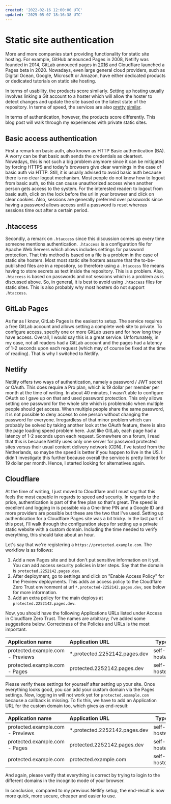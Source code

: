 ```yaml
---
created: '2022-02-16 12:00:00 UTC'
updated: '2025-05-07 18:16:38 UTC'
---
```


# Static site authentication

More and more companies start providing functionality for static site hosting.
For example, GitHub announced Pages in 2008, Netlify was founded in 2014, GitLab annouced pages in [2016](https://about.gitlab.com/blog/2016/04/04/gitlab-pages-get-started/) and Cloudflare launched a Pages beta in 2020.
Nowadays, even large general cloud providers, such as Digital Ocean, Google, Microsoft or Amazon, have either dedicated products or dedicated tutorials on static site hosting.

In terms of usability, the products score similarly.
Setting up hosting usually involves linking a Git account to a hoster which will allow the hoster to detect changes and update the site based on the latest state of the repository.
In terms of speed, the services are also [pretty](https://savjee.be/2020/05/benchmarking-static-website-hosting-providers/) [similar](https://kevq.uk/comparing-static-site-hosts-best-host-for-a-static-site/).

In terms of authentication, however, the products score differently.
This blog post will walk through my experiences with private static sites.

## Basic access authentication

First a remark on basic auth, also known as HTTP Basic authentication (BA).
A worry can be that basic auth sends the credentials as cleartext.
Nowadays, this is not such a big problem anymore since it can be mitigated by forcing HTTPS and today's browsers give clear warnings in the case of basic auth via HTTP.
Still, it is usually advised to avoid basic auth because there is no clear logout mechanism.
Most people do not know how to logout from basic auth, so this can cause unauthorized access when another person gets access to the system.
For the interested reader: to logout from basic auth, click on the lock before the url in your browser and click on clear cookies.
Also, sessions are generally preferred over passwords since having a password allows access until a password is reset whereas sessions time out after a certain period.

## .htaccess

Secondly, a remark on `.htaccess` since this discussion comes up every time someone mentions authentication.
`.htaccess` is a configuration file for Apache Web Servers which allows includes settings for password protection.
That this method is based on a file is a problem in the case of static site hosters.
Most most static site hosters assume that the to-be-published files are in a repository, so therefore using a `.htaccess` file means having to store secrets as text inside the repository.
This is a problem.
Also, `.htaccess` is based on passwords and not sessions which is a problem as is discussed above.
So, in general, it is best to avoid using `.htaccess` files for static sites.
This is also probably why most hosters do not support `.htaccess`.

## GitLab Pages

As far as I know, GitLab Pages is the easiest to setup.
The service requires a free GitLab account and allows setting a complete web site to private.
To configure access, specify one or more GitLab users and for how long they have access.
Overall, I would say this is a great service.
Unfortunately, in my case, not all readers had a GitLab account and the pages had a latency of 1-2 seconds upon each request (which may of course be fixed at the time of reading).
That is why I switched to Netlify.

## Netlify

Netlify offers two ways of authentication, namely a password / JWT secret or OAuth.
This does require a Pro plan, which is 19 dollar per member per month at the time of writing.
In about 40 minutes, I wasn't able to configure OAuth so I gave up on that and used password protection.
This only allows setting one password for the whole site which is problematic when multiple people should get access.
When multiple people share the same password, it is not possible to deny access to one person without changing the password for everyone.
Irregardless of that minor problem which can probably be solved by taking another look at the OAuth feature, there is also the page loading speed problem here.
Just like GitLab, each page had a latency of 1-2 seconds upon each request.
Somewhere on a forum, I read that this is because Netlify uses only one server for password protected sites versus their usual content delivery network (CDN).
I've tested from the Netherlands, so maybe the speed is better if you happen to live in the US.
I didn't investigate this further because overall the service is pretty limited for 19 dollar per month.
Hence, I started looking for alternatives again.

## Cloudflare

At the time of writing, I just moved to Cloudflare and I must say that this feels the most capable in regards to speed and security.
In regards to the price, authentication is part of the free plan so that's great.
The speed is excellent and logging in is possible via a One-time PIN and a Google ID and more providers are possible but these are the two that I've used.
Setting up authentication for a Cloudflare Pages site was a bit tricky.
In the last part of this post, I'll walk through the configuration steps for setting up a private static website with a custom domain.
Including the time needed to verify everything, this should take about an hour.

Let's say that we're registering a `https://protected.example.com`.
The workflow is as follows:

1. Add a new Pages site and but don't put sensitive information on it yet.
   You can add access security policies in later steps.
   Say that the domain is `protected.2252142.pages.dev`.
2. After deployment, go to settings and click on "Enable Access Policy" for the Preview deployments.
   This adds an access policy to the Cloudflare Zero Trust environment at url `*.protected-2252142.pages.dev`, see below for more information.
3. Add an extra policy for the main deploys at `protected.2252142.pages.dev`.

Now, you should have the following Applications URLs listed under Access in Cloudflare Zero Trust.
The names are arbitrary; I've added some suggestions below.
Correctness of the Policies and URLs is the most important.

Application name | Application URL | Type
:-- | :-- | ---
protected.example.com - Previews | *.protected.2252142.pages.dev | self-hosted
protected.example.com - Pages | protected.2252142.pages.dev | self-hosted

Please verify these settings for yourself after setting up your site.
Once everything looks good, you can add your custom domain via the Pages settings.
Now, logging in will not work yet for `protected.example.com` because a callback is missing.
To fix this, we have to add an Application URL for the custom domain too, which gives as end-result:

Application name | Application URL | Type
:-- | :-- | ---
protected.example.com - Previews | *.protected.2252142.pages.dev | self-hosted
protected.example.com - Pages | protected.2252142.pages.dev | self-hosted
protected.example.com | protected.example.com | self-hosted

And again, please verify that everything is correct by trying to login to the different domains in the incognito mode of your browser.

In conclusion, compared to my previous Netlify setup, the end-result is now more quick, more secure, cheaper and easier to use.


